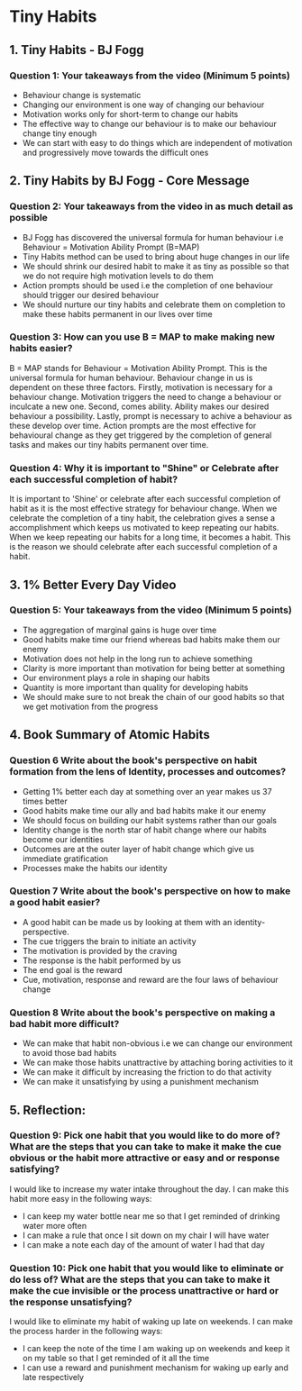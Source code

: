 # Tiny Habits

## 1. Tiny Habits - BJ Fogg

### Question 1: Your takeaways from the video (Minimum 5 points)

- Behaviour change is systematic
- Changing our environment is one way of changing our behaviour
- Motivation works only for short-term to change our habits
- The effective way to change our behaviour is to make our behaviour change tiny enough
- We can start with easy to do things which are independent of motivation and progressively move towards the difficult ones

## 2. Tiny Habits by BJ Fogg - Core Message

### Question 2: Your takeaways from the video in as much detail as possible 

- BJ Fogg has discovered the universal formula for human behaviour i.e Behaviour = Motivation Ability Prompt (B=MAP)
- Tiny Habits method can be used to bring about huge changes in our life
- We should shrink our desired habit to make it as tiny as possible so that we do not require high motivation levels to do them
- Action prompts should be used i.e the completion of one behaviour should trigger our desired behaviour
- We should nurture our tiny habits and celebrate them on completion to make these habits permanent in our lives over time

### Question 3: How can you use B = MAP to make making new habits easier?

B = MAP stands for Behaviour = Motivation Ability Prompt. This is the universal formula for human behaviour. Behaviour change in us is dependent on these three factors. Firstly, motivation is necessary for a behaviour change. Motivation triggers the need to change a behaviour or inculcate a new one. Second, comes ability. Ability makes our desired behaviour a possibility. Lastly, prompt is necessary to achive a behaviour as these develop over time. Action prompts are the most effective for behavioural change as they get triggered by the completion of general tasks and makes our tiny habits permanent over time.

### Question 4: Why it is important to "Shine" or Celebrate after each successful completion of habit?

It is important to 'Shine' or celebrate after each successful completion of habit as it is the most effective strategy for behaviour change. When we celebrate the completion of a tiny habit, the celebration gives a sense a accomplishment which keeps us motivated to keep repeating our habits. When we keep repeating our habits for a long time, it becomes a habit. This is the reason we should celebrate after each successful completion of a habit.

## 3. 1% Better Every Day Video

### Question 5: Your takeaways from the video (Minimum 5 points)

- The aggregation of marginal gains is huge over time
- Good habits make time our friend whereas bad habits make them our enemy
- Motivation does not help in the long run to achieve something
- Clarity is more important than motivation for being better at something
- Our environment plays a role in shaping our habits
- Quantity is more important than quality for developing habits
- We should make sure to not break the chain of our good habits so that we get motivation from the progress

## 4. Book Summary of Atomic Habits

### Question 6 Write about the book's perspective on habit formation from the lens of Identity, processes and outcomes?

- Getting 1% better each day at something over an year makes us 37 times better
- Good habits make time our ally and bad habits make it our enemy
- We should focus on building our habit systems rather than our goals
- Identity change is the north star of habit change where our habits become our identities
- Outcomes are at the outer layer of habit change which give us immediate gratification
- Processes make the habits our identity

### Question 7 Write about the book's perspective on how to make a good habit easier?

- A good habit can be made us by looking at them with an identity-perspective. 
- The cue triggers the brain to initiate an activity
- The motivation is provided by the craving
- The response is the habit performed by us
- The end goal is the reward
- Cue, motivation, response and reward are the four laws of behaviour change

### Question 8 Write about the book's perspective on making a bad habit more difficult?

- We can make that habit non-obvious i.e we can change our environment to avoid those bad habits
- We can make those habits unattractive by attaching boring activities to it
- We can make it difficult by increasing the friction to do that activity
- We can make it unsatisfying by using a punishment mechanism

## 5. Reflection:

### Question 9: Pick one habit that you would like to do more of? What are the steps that you can take to make it make the cue obvious or the habit more attractive or easy and or response satisfying?

I would like to increase my water intake throughout the day. I can make this habit more easy in the following ways:
- I can keep my water bottle near me so that I get reminded of drinking water more often
- I can make a rule that once I sit down on my chair I will have water
- I can make a note each day of the amount of water I had that day

### Question 10: Pick one habit that you would like to eliminate or do less of? What are the steps that you can take to make it make the cue invisible or the process unattractive or hard or the response unsatisfying?

I would like to eliminate my habit of waking up late on weekends. I can make the process harder in the following ways:
-  I can keep the note of the time I am waking up on weekends and keep it on my table so that I get reminded of it all the time
- I can use a reward and punishment mechanism for waking up early and late respectively